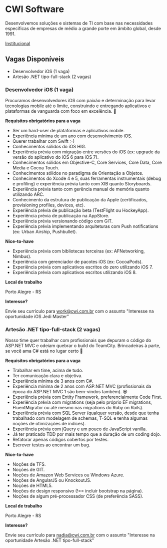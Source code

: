 
# CWI Software


Desenvolvemos soluções e sistemas de TI com base nas necessidades específicas de empresas de médio a grande porte em âmbito global, desde 1991.

[Institucional](http://www.cwi.com.br)

## Vagas Disponíveis

* Desenvolvedor iOS (1 vaga)
* Artesão .NET tipo-full-stack (2 vagas)

### Desenvolvedor iOS (1 vaga)

Procuramos desenvolvedores iOS com paixão e determinação para levar tecnologias mobile até o limite, construindo e entregando aplicativos e plataformas de vanguarda com foco em excelência. :metal:

**Requisitos obrigatórios para a vaga**

* Ser um hard-user de plataformas e aplicativos mobile.
* Experiência mínima de um ano com desenvolvimento iOS.
* Querer trabalhar com Swift :-)
* Conhecimentos sólidos do iOS HIG.
* Experiência prévia com migração entre versões do iOS (ex: upgrade da versão do aplicativo do iOS 6 para iOS 7).
* Conhecimentos sólidos em Objective-C, Core Services, Core Data, Core Media e Cocoa Touch.
* Conhecimentos sólidos no paradigma de Orientação a Objetos.
* Conhecimentos do Xcode 4 e 5, suas ferramentas instrumentais (debug e profiling) e experiência prévia tanto com XIB quanto Storyboards.
* Experiência prévia tanto com gerência manual de memória quanto utilizando ARC.
* Conhecimento da estrutura de publicação da Apple (certificados, provisioning profiles, devices, etc).
* Experiência prévia de publicação beta (TestFlight ou HockeyApp).
* Experiência prévia de publicação na AppStore.
* Experiência prévia versionando código com GIT.
* Experiência prévia implementando arquiteturas com Push notifications (ex: Urban Airship, Pushbullet).

**Nice-to-have**

* Experiência prévia com bibliotecas terceiras (ex: AFNetworking, Nimbus).
* Experiência com gerenciador de pacotes iOS (ex: CocoaPods).
* Experiência prévia com aplicativos escritos do zero utilizando iOS 7.
* Experiência prévia com aplicativos escritos utilizando iOS 8.

**Local de trabalho**

Porto Alegre - RS

**Interesse?**

Envie seu currículo para [work@cwi.com.br](mailto:work@cwi.com.br) com o assunto "Interesse na oportunidade iOS Jedi Master"

### Artesão .NET tipo-full-stack (2 vagas)

Nosso time quer trabalhar com profissionais que depuram o código do ASP.NET MVC e odeiam quebrar o build do TeamCity. Brincadeiras à parte, se você ama C# está no lugar certo :punch:

**Requisitos obrigatórios para a vaga**

* Trabalhar em time, acima de tudo.
* Ter comunicação clara e objetiva.
* Experiência mínima de 3 anos com C#.
* Experiência mínima de 2 anos com ASP.NET MVC (profissionais da época do ASP.NET MVC 1 são bem-vindos também). :sunglasses:
* Experiência prévia com Entity Framework, preferencialmente Code First.
* Experiência prévia com migrations (seja pelo próprio EF migrations, FluentMigrator ou até mesmo nas migrations do Ruby on Rails).
* Experiência prévia com SQL Server (qualquer versão, desde que tenha trabalhado com modelagem de schemas, T-SQL e tenha algumas noções de otimizações de índices).
* Experiência prévia com jQuery e um pouco de JavaScript vanilla.
* Já ter praticado TDD por mais tempo que a duração de um coding dojo.
* Refatorar apenas códigos cobertos por testes.
* Escrever testes ao encontrar um bug.

**Nice-to-have**

* Noções de TFS.
* Noções de GIT.
* Noções de Amazon Web Services ou Windows Azure.
* Noções de AngularJS ou KnockoutJS.
* Noções de HTML5.
* Noções de design responsivo (!== incluir bootstrap na página).
* Noções de algum pré-processador CSS (de preferência SASS).


**Local de trabalho**

Porto Alegre - RS

**Interesse?**

Envie seu currículo para [nadia@cwi.com.br](mailto:nadia@cwi.com.br) com o assunto "Interesse na oportunidade Artesão .NET tipo-full-stack"
